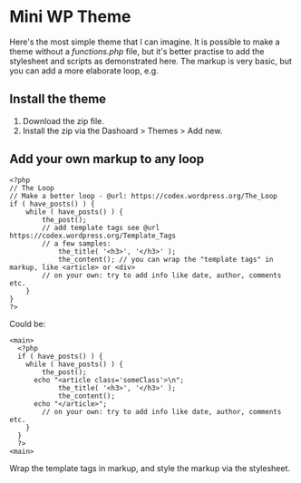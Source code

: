 Mini WP Theme
=============

Here's the most simple theme that I can imagine. It is possible to make a theme without a *functions.php* file, but it's better practise to add the stylesheet and scripts as demonstrated here. The markup is very basic, but you can add a more elaborate loop, e.g.

## Install the theme

1. Download the zip file.
2. Install the zip via the Dashoard > Themes > Add new.

## Add your own markup to any loop


```
<?php
// The Loop
// Make a better loop - @url: https://codex.wordpress.org/The_Loop
if ( have_posts() ) {
    while ( have_posts() ) {
        the_post();
	    // add template tags see @url https://codex.wordpress.org/Template_Tags
	    // a few samples:
            the_title( '<h3>', '</h3>' );
            the_content(); // you can wrap the "template tags" in markup, like <article> or <div>
	    // on your own: try to add info like date, author, comments etc.
    }
}
?>
```

Could be:

```
<main>
  <?php
  if ( have_posts() ) {
    while ( have_posts() ) {
        the_post();
      echo "<article class='someClass'>\n";
            the_title( '<h3>', '</h3>' );
            the_content(); 
      echo "</article>";
	    // on your own: try to add info like date, author, comments etc.
    }
  }
  ?>
<main>
```

Wrap the template tags in markup, and style the markup via the stylesheet.
